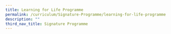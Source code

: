 ```yaml
---
title: Learning for Life Programme
permalink: /curriculum/Signature-Programme/learning-for-life-programme
description: ""
third_nav_title: Signature Programme
---
```

